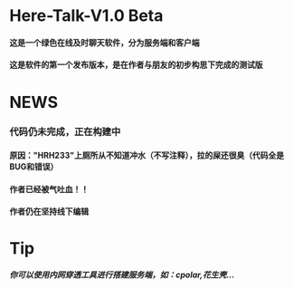 # Here-Talk-V1.0 Beta
#### 这是一个绿色在线及时聊天软件，分为服务端和客户端
#### 这是软件的第一个发布版本，是在作者与朋友的初步构思下完成的测试版
# NEWS
### 代码仍未完成，正在构建中
#### 原因："HRH233"上厕所从不知道冲水（不写注释），拉的屎还很臭（代码全是BUG和错误）
#### 作者已经被气吐血！！
#### 作者仍在坚持线下编辑

# Tip
***你可以使用内网穿透工具进行搭建服务端，如：cpolar,花生壳...***
